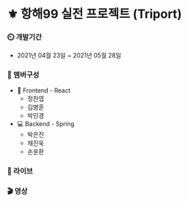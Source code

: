 # :fleur_de_lis: 항해99 실전 프로젝트 (Triport)

### :timer_clock: 개발기간

- 2021년 04월 23일 ~ 2021년 05월 28일

### :mage: 맴버구성

- :lipstick: Frontend - React
  - 정찬엽
  - 김병훈
  - 박민경
- :computer: Backend - Spring
  - 박은진
  - 채진욱
  - 손윤환

### :link: 라이브

### :clapper: 영상
